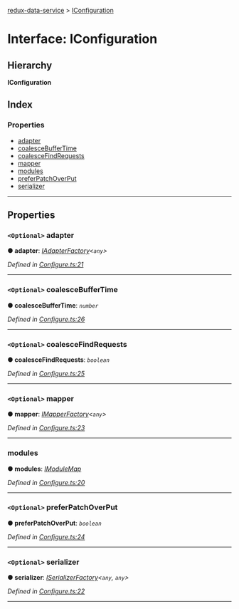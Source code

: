 [redux-data-service](../README.md) > [IConfiguration](../interfaces/iconfiguration.md)

# Interface: IConfiguration

## Hierarchy

**IConfiguration**

## Index

### Properties

* [adapter](iconfiguration.md#adapter)
* [coalesceBufferTime](iconfiguration.md#coalescebuffertime)
* [coalesceFindRequests](iconfiguration.md#coalescefindrequests)
* [mapper](iconfiguration.md#mapper)
* [modules](iconfiguration.md#modules)
* [preferPatchOverPut](iconfiguration.md#preferpatchoverput)
* [serializer](iconfiguration.md#serializer)

---

## Properties

<a id="adapter"></a>

### `<Optional>` adapter

**● adapter**: *[IAdapterFactory](iadapterfactory.md)<`any`>*

*Defined in [Configure.ts:21](https://github.com/Rediker-Software/redux-data-service/blob/c6db69b/src/Configure.ts#L21)*

___
<a id="coalescebuffertime"></a>

### `<Optional>` coalesceBufferTime

**● coalesceBufferTime**: *`number`*

*Defined in [Configure.ts:26](https://github.com/Rediker-Software/redux-data-service/blob/c6db69b/src/Configure.ts#L26)*

___
<a id="coalescefindrequests"></a>

### `<Optional>` coalesceFindRequests

**● coalesceFindRequests**: *`boolean`*

*Defined in [Configure.ts:25](https://github.com/Rediker-Software/redux-data-service/blob/c6db69b/src/Configure.ts#L25)*

___
<a id="mapper"></a>

### `<Optional>` mapper

**● mapper**: *[IMapperFactory](imapperfactory.md)<`any`>*

*Defined in [Configure.ts:23](https://github.com/Rediker-Software/redux-data-service/blob/c6db69b/src/Configure.ts#L23)*

___
<a id="modules"></a>

###  modules

**● modules**: *[IModuleMap](imodulemap.md)*

*Defined in [Configure.ts:20](https://github.com/Rediker-Software/redux-data-service/blob/c6db69b/src/Configure.ts#L20)*

___
<a id="preferpatchoverput"></a>

### `<Optional>` preferPatchOverPut

**● preferPatchOverPut**: *`boolean`*

*Defined in [Configure.ts:24](https://github.com/Rediker-Software/redux-data-service/blob/c6db69b/src/Configure.ts#L24)*

___
<a id="serializer"></a>

### `<Optional>` serializer

**● serializer**: *[ISerializerFactory](iserializerfactory.md)<`any`, `any`>*

*Defined in [Configure.ts:22](https://github.com/Rediker-Software/redux-data-service/blob/c6db69b/src/Configure.ts#L22)*

___

